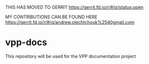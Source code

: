 THIS HAS MOVED TO GERRIT https://gerrit.fd.io/r/#/q/status:open

MY CONTRIBUTIONS CAN BE FOUND HERE https://gerrit.fd.io/r/#/q/andrew.olechtchouk%2540gmail.com

# vpp-docs
This repository will be used for the VPP documentation project

